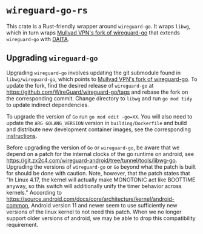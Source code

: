 # `wireguard-go-rs`
This crate is a Rust-friendly wrapper around `wireguard-go`.
It wraps `libwg`, which in turn wraps [Mullvad VPN's fork of wireguard-go](https://github.com/mullvad/wireguard-go) that extends `wireguard-go` with [DAITA](https://mullvad.net/blog/introducing-defense-against-ai-guided-traffic-analysis-daita).

## Upgrading `wireguard-go`
Upgrading `wireguard-go` involves updating the git submodule found in `libwg/wireguard-go`, which points to [Mullvad VPN's fork of wireguard-go](https://github.com/mullvad/wireguard-go). To update the fork, find the desired release of `wireguard-go` at <https://github.com/WireGuard/wireguard-go/tags> and rebase the fork on the corresponding commit. Change directory to `libwg` and run `go mod tidy` to update indirect dependencies.

To upgrade the version of `Go` run `go mod edit -go=XX`. You will also need to update the `ARG GOLANG_VERSION` version in `building/Dockerfile` and build and distribute new development container images, see the corresponding [instructions](../building/README.md).

Before upgrading the version of `Go` or `wireguard-go`, be aware that we depend on a patch for the internal clocks of the go runtime on android, see <https://git.zx2c4.com/wireguard-android/tree/tunnel/tools/libwg-go>. Upgrading the versions of `wireguard-go` or `Go` beyond what the patch is built for should be done with caution. Note, however, that the patch states that "In Linux 4.17, the kernel will actually make MONOTONIC act like BOOTTIME anyway, so this switch will additionally unify the timer behavior across kernels." According to <https://source.android.com/docs/core/architecture/kernel/android-common>, Android version 11 and newer seem to use sufficiently new versions of the linux kernel to not need this patch. When we no longer support older versions of android, we may be able to drop this compatibility requirement.
